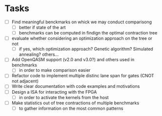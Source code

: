 # Tasks

- [ ] Find meaningful benckmarks on whick we may conduct comparisong
  - [ ] better if state of the art
  - [ ] benchmarks can be computed in findign the optimal contraction tree
- [ ] evaluate whether considering an optimization approach on the tree or not
  - [ ] if yes, which optimization approach? Genetic algorithm? Simulated annealing? others...
- [ ] Add OpenQASM support (v2.0 and v3.0?) and others used in benchmarks
  - [ ] in order to make comparison easier
- [ ] Refactor code to implement multiple distinc lane span for gates (CNOT not adjacent)
- [ ] Write clear documentation with code examples and motivations
- [ ] Design a ISA for interacting with the FPGA
  - [ ] in order to activate the kernels from the host
- [ ] Make statistics out of tree contractions of multiple benchmarks
  - [ ] to gather information on the most common patterns
